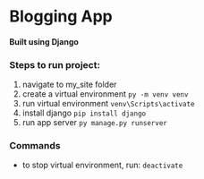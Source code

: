 # Blogging App
#### Built using Django

### Steps to run project:
1. navigate to my_site folder
2. create a virtual environment
  `py -m venv venv`
3. run virtual environment
  `venv\Scripts\activate`
4. install django
  `pip install django`
5. run app server
  `py manage.py runserver`


### Commands
- to stop virtual environment, run: `deactivate`